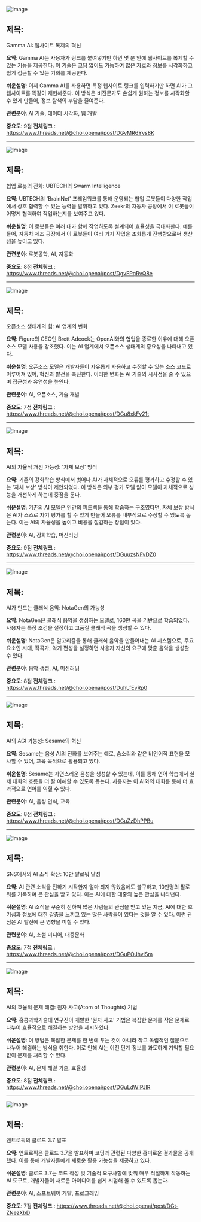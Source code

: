 ![Image](https://scontent-iad3-2.cdninstagram.com/v/t51.71878-15/482699726_1151732629937702_7843309801505541571_n.jpg?stp=dst-jpg_e35_tt6&_nc_cat=111&ccb=1-7&_nc_sid=18de74&_nc_ohc=Ulkxyr-Qkc0Q7kNvgGes0Nr&_nc_oc=Adjs7oM7Zu-jDK7jlhMJYiLsjwJbNnLtpm_cjDHD_Z2rD0_xHGSLr-ivs1-OWVxqO38&_nc_zt=23&_nc_ht=scontent-iad3-2.cdninstagram.com&edm=ACx9VUEEAAAA&_nc_gid=AjFvcu2bRHfezOWyMNRfQSf&oh=00_AYBhti-6J9GiXgvQNky2SarPHsjuT0wubHgFipuOMiDdFg&oe=67CB8817)

## 제목:
Gamma AI: 웹사이트 복제의 혁신

**요약**:
Gamma AI는 사용자가 링크를 붙여넣기만 하면 몇 분 안에 웹사이트를 복제할 수 있는 기능을 제공한다. 이 기술은 코딩 없이도 가능하여 많은 자료와 정보를 시각화하고 쉽게 접근할 수 있는 기회를 제공한다.

**쉬운설명**:
이제 Gamma AI를 사용하면 특정 웹사이트 링크를 입력하기만 하면 AI가 그 웹사이트를 똑같이 재현해준다. 이 방식은 비전문가도 손쉽게 원하는 정보를 시각화할 수 있게 만들어, 정보 탐색의 부담을 줄여준다.

**관련분야**:
AI 기술, 데이터 시각화, 웹 개발

**중요도**: 9점
**전체링크** :  https://www.threads.net/@choi.openai/post/DGvMR6Yvs8K

---

![Image](https://scontent-iad3-2.cdninstagram.com/v/t51.71878-15/482340022_989432719907368_1078385787960385108_n.jpg?stp=dst-jpg_e35_tt6&_nc_cat=100&ccb=1-7&_nc_sid=18de74&_nc_ohc=IsDK8HVFKE4Q7kNvgHDsbA0&_nc_oc=AdgS2JRr_ydIZkMW8RVnh_qT5u_BORLaanjurlhXCXo9oGtpSko5ry0VY74qd0Q1lVI&_nc_zt=23&_nc_ht=scontent-iad3-2.cdninstagram.com&edm=ACx9VUEEAAAA&_nc_gid=AjFvcu2bRHfezOWyMNRfQSf&oh=00_AYChoctfSFzrHNPBMoVNWADEpVZ3SmTNIU7ymBnpLJ3Y6Q&oe=67CB9AA0)

## 제목:
협업 로봇의 진화: UBTECH의 Swarm Intelligence

**요약**:
UBTECH의 'BrainNet' 프레임워크를 통해 운영되는 협업 로봇들이 다양한 작업에서 상호 협력할 수 있는 능력을 발휘하고 있다. Zeekr의 자동차 공장에서 이 로봇들이 어떻게 협력하여 작업하는지를 보여주고 있다.

**쉬운설명**:
이 로봇들은 여러 대가 함께 작업하도록 설계되어 효율성을 극대화한다. 예를 들어, 자동차 제조 공장에서 이 로봇들이 여러 가지 작업을 조화롭게 진행함으로써 생산성을 높이고 있다.

**관련분야**:
로봇공학, AI, 자동화

**중요도**: 8점
**전체링크** :  https://www.threads.net/@choi.openai/post/DgvFPqRvQ8e

---

![Image](https://scontent-iad3-1.cdninstagram.com/v/t51.71878-15/481844648_493004233673561_1830169896220030984_n.jpg?stp=dst-jpg_e35_tt6&_nc_cat=102&ccb=1-7&_nc_sid=18de74&_nc_ohc=njsTEqjlrcYQ7kNvgEUn9LW&_nc_oc=AdiJas_o1pz_WyQLB1tuZ1hKpxHDo2p01aD3vqc0mwgopbmqqt7oaDVEfD2w3m5Ypl0&_nc_zt=23&_nc_ht=scontent-iad3-1.cdninstagram.com&edm=ACx9VUEEAAAA&_nc_gid=AjFvcu2bRHfezOWyMNRfQSf&oh=00_AYAPpZI0mW-LR_mt-im0NB8_ESiLKHW1Aucn5vNCEYMSQA&oe=67CB89D2)

## 제목:
오픈소스 생태계의 힘: AI 업계의 변화

**요약**:
Figure의 CEO인 Brett Adcock는 OpenAI와의 협업을 종료한 이유에 대해 오픈소스 모델 사용을 강조했다. 이는 AI 업계에서 오픈소스 생태계의 중요성을 나타내고 있다.

**쉬운설명**:
오픈소스 모델은 개발자들이 자유롭게 사용하고 수정할 수 있는 소스 코드로 이루어져 있어, 혁신과 발전을 촉진한다. 이러한 변화는 AI 기술의 시사점을 줄 수 있으며 접근성과 유연성을 높인다.

**관련분야**:
AI, 오픈소스, 기술 개발

**중요도**: 7점
**전체링크** :  https://www.threads.net/@choi.openai/post/DGu8xkFv21t

---

![Image](https://scontent-iad3-2.cdninstagram.com/v/t51.75761-15/482494396_17899625199112832_7575542129251907698_n.jpg?stp=dst-jpg_e35_tt6&_nc_cat=106&ccb=1-7&_nc_sid=18de74&_nc_ohc=GYMzAGooTRwQ7kNvgGPkCNs&_nc_oc=AdhnZ2fQy5fQ9fePv3-G-RzIqeaeR1LM2W_pYj80n1ysdxRLGTnJEE8H4jVxctBQSco&_nc_zt=23&_nc_ht=scontent-iad3-2.cdninstagram.com&edm=ACx9VUEEAAAA&_nc_gid=AjFvcu2bRHfezOWyMNRfQSf&oh=00_AYBl2QUR-a6H0D8aPMcGBww48p8llIJLQ2tZ_dL2SJRe5A&oe=67CBA112)

## 제목:
AI의 자율적 개선 가능성: '자체 보상' 방식

**요약**:
기존의 강화학습 방식에서 벗어나 AI가 자체적으로 오류를 평가하고 수정할 수 있는 '자체 보상' 방식이 제안되었다. 이 방식은 외부 평가 모델 없이 모델이 자체적으로 성능을 개선하게 하는데 중점을 둔다.

**쉬운설명**:
기존의 AI 모델은 인간의 피드백을 통해 학습하는 구조였다면, 자체 보상 방식은 AI가 스스로 자기 평가를 할 수 있게 만들어 오류를 내부적으로 수정할 수 있도록 돕는다. 이는 AI의 자율성을 높이고 비용을 절감하는 장점이 있다.

**관련분야**:
AI, 강화학습, 머신러닝

**중요도**: 9점
**전체링크** : https://www.threads.net/@choi.openai/post/DGuuzsNFvDZ0

---

![Image](https://scontent-iad3-2.cdninstagram.com/v/t51.71878-15/482478732_1835505040615337_5898315148137725995_n.jpg?stp=dst-jpg_e35_tt6&_nc_cat=108&ccb=1-7&_nc_sid=18de74&_nc_ohc=wiQ9xrSDleQQ7kNvgFmGMoJ&_nc_oc=Adjxo71Kss_7d708CuqeWS8BIr-CqTqpPG6wxOIEXlsozAo1-3wfuPq7UlmV0dqUmcw&_nc_zt=23&_nc_ht=scontent-iad3-1.cdninstagram.com&edm=ACx9VUEEAAAA&_nc_gid=AjFvcu2bRHfezOWyMNRfQSf&oh=00_AYCdBnRMm87-OhWRJp8dE8970gL_06kbQbFXoS_AjHGgyA&oe=67CB8E81)

## 제목:
AI가 만드는 클래식 음악: NotaGen의 가능성

**요약**:
NotaGen은 클래식 음악을 생성하는 모델로, 160만 곡을 기반으로 학습되었다. 사용자는 특정 조건을 설정하고 고품질 클래식 곡을 생성할 수 있다.

**쉬운설명**:
NotaGen은 알고리즘을 통해 클래식 음악을 만들어내는 AI 시스템으로, 주요 요소인 시대, 작곡가, 악기 편성을 설정하면 사용자 자신의 요구에 맞춘 음악을 생성할 수 있다.

**관련분야**:
음악 생성, AI, 머신러닝

**중요도**: 8점
**전체링크** : https://www.threads.net/@choi.openai/post/DuhLfEvRp0

---

![Image](https://scontent-iad3-1.cdninstagram.com/v/t51.71878-15/482316512_1793141461229302_5571370573785605620_n.jpg?stp=dst-jpg_e35_tt6&_nc_cat=107&ccb=1-7&_nc_sid=18de74&_nc_ohc=0kCtHuh-5YwQ7kNvgH7_Fci&_nc_oc=AdgeE3qFbpwOHDopS29SpYeaPQUml0_1LfGdCE9U6zLsOUb9yAzMDuxtWZgZ1eq5gNM&_nc_zt=23&_nc_ht=scontent-iad3-1.cdninstagram.com&edm=ACx9VUEEAAAA&_nc_gid=AjFvcu2bRHfezOWyMNRfQSf&oh=00_AYC5Z-UPdQz-v23loIJL764Qfl1NzvtfZuWNz0ecE5YWJw&oe=67CBA4C4)

## 제목:
AI의 AGI 가능성: Sesame의 혁신

**요약**:
Sesame는 음성 AI의 진화를 보여주는 예로, 숨소리와 같은 비언어적 표현을 모사할 수 있어, 교육 목적으로 활용되고 있다.

**쉬운설명**:
Sesame는 자연스러운 음성을 생성할 수 있는데, 이를 통해 언어 학습에서 실제 대화의 흐름을 더 잘 이해할 수 있도록 돕는다. 사용자는 이 AI와의 대화를 통해 더 효과적으로 언어를 익힐 수 있다.

**관련분야**:
AI, 음성 인식, 교육

**중요도**: 8점
**전체링크** : https://www.threads.net/@choi.openai/post/DGuZzDhPPBu

---

![Image](https://scontent-iad3-1.cdninstagram.com/v/t51.75761-15/482777385_17899600089112832_3294196144750147458_n.jpg?stp=dst-jpg_e35_tt6&_nc_cat=103&ccb=1-7&_nc_sid=18de74&_nc_ohc=sNvAEXONhgcQ7kNvgEoBbvI&_nc_oc=Adh4DsknLbytundeTeDWCsqX68zcW-jLpmDZskaSWsq0u9qruj5UhJBmXnogLRetAQg&_nc_zt=23&_nc_ht=scontent-iad3-2.cdninstagram.com&edm=ACx9VUEEAAAA&_nc_gid=AjFvcu2bRHfezOWyMNRfQSf&oh=00_AYCA3LbyC_sNhd3oH7atz3OkzePsp6EONs-APUm3taRl0Q&oe=67CB7E9B)

## 제목:
SNS에서의 AI 소식 확산: 10만 팔로워 달성

**요약**:
AI 관련 소식을 전하기 시작한지 얼마 되지 않았음에도 불구하고, 10만명의 팔로워를 기록하며 큰 관심을 받고 있다. 이는 AI에 대한 대중의 높은 관심을 나타낸다.

**쉬운설명**:
AI 소식을 꾸준히 전하며 많은 사람들의 관심을 받고 있는 지금, AI에 대한 호기심과 정보에 대한 갈증을 느끼고 있는 많은 사람들이 있다는 것을 알 수 있다. 이런 관심은 AI 발전에 큰 영향을 미칠 수 있다.

**관련분야**:
AI, 소셜 미디어, 대중문화

**중요도**: 7점
**전체링크** : https://www.threads.net/@choi.openai/post/DGuPOJhviSm

---

![Image](https://scontent-iad3-2.cdninstagram.com/v/t51.75761-15/482271151_17899597185112832_5772414291778866184_n.jpg?stp=dst-jpg_e35_tt6&_nc_cat=100&ccb=1-7&_nc_sid=18de74&_nc_ohc=RU36k4L8m38Q7kNvgGjKm7b&_nc_oc=AdgQ0ZN2iQ5bax1ey5C7srPQibXgY5J3ce30lNMWiMmOjgc6TgqHYaBGPC1x31omCDk&_nc_zt=23&_nc_ht=scontent-iad3-2.cdninstagram.com&edm=ACx9VUEEAAAA&_nc_gid=AjFvcu2bRHfezOWyMNRfQSf&oh=00_AYBgu2fpSh9kGldLvUFV9X1ORON6zLwgTCyOzunivwM0tg&oe=67CB8BEE)

## 제목:
AI의 효율적 문제 해결: 원자 사고(Atom of Thoughts) 기법

**요약**:
홍콩과학기술대 연구진이 개발한 '원자 사고' 기법은 복잡한 문제를 작은 문제로 나누어 효율적으로 해결하는 방안을 제시하였다.

**쉬운설명**:
이 방법은 복잡한 문제를 한 번에 푸는 것이 아니라 작고 독립적인 질문으로 나누어 해결하는 방식을 취한다. 이로 인해 AI는 이전 단계 정보를 과도하게 기억할 필요 없이 문제를 처리할 수 있다.

**관련분야**:
AI, 문제 해결 기술, 효율성

**중요도**: 8점
**전체링크** : https://www.threads.net/@choi.openai/post/DGuLdWIPJlR

---

![Image](https://scontent-iad3-2.cdninstagram.com/v/t51.71878-15/482304294_3984418515111396_1166971428656900290_n.jpg?stp=dst-jpg_e35_tt6&_nc_cat=111&ccb=1-7&_nc_sid=18de74&_nc_ohc=InhES5EtGUQQ7kNvgH8X-m9&_nc_oc=Adhm0voocuguDPEfYUX1GzML_vMJKVPADEEO0ko975JQKS_mVsfeAeAecxiqeo73OVQ&_nc_zt=23&_nc_ht=scontent-iad3-2.cdninstagram.com&edm=ACx9VUEEAAAA&_nc_gid=AjFvcu2bRHfezOWyMNRfQSf&oh=00_AYDaeBf1a4oQAFa5O9-LDrn8B7GmXrFE1g6fDhEYXGtDMA&oe=67CB9824)

## 제목:
앤트로픽의 클로드 3.7 발표

**요약**:
앤트로픽은 클로드 3.7을 발표하며 코딩과 관련된 다양한 흥미로운 결과물을 공개했다. 이를 통해 개발자들에게 새로운 활용 가능성을 제공하고 있다.

**쉬운설명**:
클로드 3.7는 코드 작성 및 기술적 요구사항에 맞춰 매우 적절하게 작동하는 AI 도구로, 개발자들이 새로운 아이디어를 쉽게 시험해 볼 수 있도록 돕는다.

**관련분야**:
AI, 소프트웨어 개발, 프로그래밍

**중요도**: 7점
**전체링크** : https://www.threads.net/@choi.openai/post/DGt-ZNezXbD